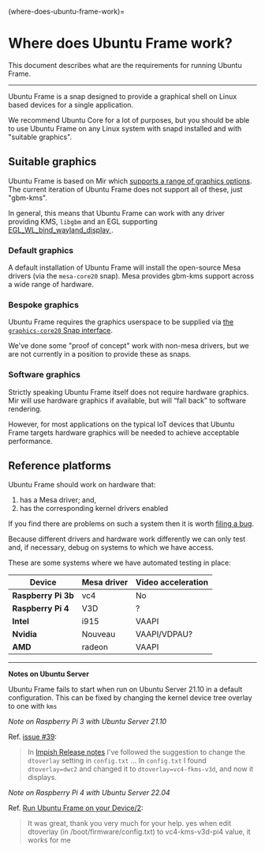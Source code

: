 (where-does-ubuntu-frame-work)=

# Where does Ubuntu Frame work?

This document describes what are the requirements for running Ubuntu Frame.

______________________________________________________________________

Ubuntu Frame is a snap designed to provide a graphical shell on Linux based devices for a single application.

We recommend Ubuntu Core for a lot of purposes, but you should be able to use Ubuntu Frame on any Linux system with snapd installed and with "suitable graphics".

## Suitable graphics

Ubuntu Frame is based on Mir which [supports a range of graphics options](https://canonical-mir.readthedocs-hosted.com/stable/explanation/mir-graphics-support/). The current iteration of Ubuntu Frame does not support all of these, just "gbm-kms".

In general, this means that Ubuntu Frame can work with any driver providing KMS, `libgbm` and an EGL supporting [EGL_WL_bind_wayland_display ](https://registry.khronos.org/EGL/extensions/WL/EGL_WL_bind_wayland_display.txt).

### Default graphics

A default installation of Ubuntu Frame will install the open-source Mesa drivers (via the `mesa-core20` snap). Mesa provides gbm-kms support across a wide range of hardware.

### Bespoke graphics

Ubuntu Frame requires the graphics userspace to be supplied via [the `graphics-core20` Snap interface](/explanation/the-graphics-core20-snap-interface.md).

We've done some "proof of concept" work with non-mesa drivers, but we are not currently in a position to provide these as snaps.

### Software graphics

Strictly speaking Ubuntu Frame itself does not require hardware graphics. Mir will use hardware graphics if available, but will “fall back” to software rendering.

However, for most applications on the typical IoT devices that Ubuntu Frame targets hardware graphics will be needed to achieve acceptable performance.

## Reference platforms

Ubuntu Frame should work on hardware that:

1. has a Mesa driver; and,
1. has the corresponding kernel drivers enabled

If you find there are problems on such a system then it is worth [filing a bug](https://github.com/canonical/ubuntu-frame/issues).

Because different drivers and hardware work differently we can only test and, if necessary, debug on systems to which we have access.

These are some systems where we have automated testing in place:

| Device              | Mesa driver | Video acceleration |
| ------------------- | ----------- | ------------------ |
| **Raspberry Pi 3b** | vc4         | No                 |
| **Raspberry Pi 4**  | V3D         | ?                  |
| **Intel**           | i915        | VAAPI              |
| **Nvidia**          | Nouveau     | VAAPI/VDPAU?       |
| **AMD**             | radeon      | VAAPI              |

______________________________________________________________________

**Notes on Ubuntu Server**

Ubuntu Frame fails to start when run on Ubuntu Server 21.10 in a default configuration. This can be fixed by changing the kernel device tree overlay to one with `kms`

*Note on Raspberry Pi 3 with Ubuntu Server 21.10*

Ref. [issue #39](https://github.com/canonical/ubuntu-frame/issues/39):

> In [Impish Release notes](https://discourse.ubuntu.com/t/impish-indri-release-notes/21951) I've followed the suggestion to change the `dtoverlay` setting in `config.txt` ... In `config.txt` I found `dtoverlay=dwc2` and changed it to `dtoverlay=vc4-fkms-v3d`, and now it displays.

*Note on Raspberry Pi 4 with Ubuntu Server 22.04*

Ref. [ Run Ubuntu Frame on your Device/2](run-ubuntu-frame-on-your-device):

> It was great, thank you very much for your help. yes when edit dtoverlay (in /boot/firmware/config.txt) to vc4-kms-v3d-pi4 value, it works for me
